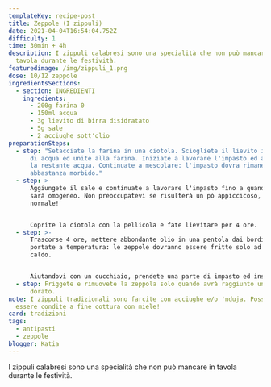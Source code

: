 ```yaml
---
templateKey: recipe-post
title: Zeppole (I zippuli)
date: 2021-04-04T16:54:04.752Z
difficulty: 1
time: 30min + 4h
description: I zippuli calabresi sono una specialità che non può mancare in
  tavola durante le festività.
featuredimage: /img/zippuli_1.png
dose: 10/12 zeppole
ingredientsSections:
  - section: INGREDIENTI
    ingredients:
      - 200g farina 0
      - 150ml acqua
      - 3g lievito di birra disidratato
      - 5g sale
      - 2 acciughe sott'olio
preparationSteps:
  - step: "Setacciate la farina in una ciotola. Sciogliete il lievito in circa 100ml
      di acqua ed unite alla farina. Iniziate a lavorare l'impasto ed aggiungete
      la restante acqua. Continuate a mescolare: l'impasto dovra rimanere
      abbastanza morbido."
  - step: >-
      Aggiungete il sale e continuate a lavorare l'impasto fino a quando non
      sarà omogeneo. Non preoccupatevi se risulterà un pò appiccicoso, è
      normale!


      Coprite la ciotola con la pellicola e fate lievitare per 4 ore.
  - step: >-
      Trascorse 4 ore, mettere abbondante olio in una pentola dai bordi alti e
      portate a temperatura: le zeppole dovranno essere fritte solo ad olio ben
      caldo.


      Aiutandovi con un cucchiaio, prendete una parte di impasto ed inserite un pezzettino di acciuga al suo interno. Avvolgete la zeppola più volte su sé stessa, cercando di allungarla.
  - step: Friggete e rimuovete la zeppola solo quando avrà raggiunto un bel colore
      dorato.
note: I zippuli tradizionali sono farcite con acciughe e/o 'nduja. Possono anche
  essere condite a fine cottura con miele!
card: tradizioni
tags:
  - antipasti
  - zeppole
blogger: Katia
---
```

I zippuli calabresi sono una specialità che non può mancare in tavola durante le festività.